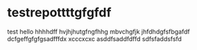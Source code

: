 # testrepottttgfgfdf
test
hello
hhhhdff
hvjhjhutgfngfhhg
mbvchgfjk
jhfdhdgfsfbgafdf
dcfgeffgfgfgsadfffdx xcccxcxc
asddfsaddfdffd
sdfsfaddsfsfd



